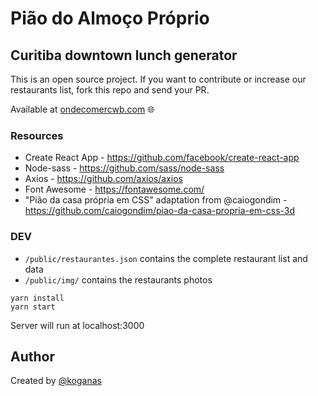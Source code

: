 # Pião do Almoço Próprio
## Curitiba downtown lunch generator
This is an open source project. If you want to contribute or increase our restaurants list, fork this repo and send your PR.  

Available at [ondecomercwb.com](https://ondecomercwb.com/) :globe_with_meridians:

### Resources
- Create React App - https://github.com/facebook/create-react-app
- Node-sass - https://github.com/sass/node-sass
- Axios - https://github.com/axios/axios
- Font Awesome - https://fontawesome.com/
- "Pião da casa própria em CSS" adaptation from @caiogondim - https://github.com/caiogondim/piao-da-casa-propria-em-css-3d

### DEV
- `/public/restaurantes.json` contains the complete restaurant list and data
- `/public/img/` contains the restaurants photos

```
yarn install
yarn start
```
Server will run at localhost:3000

## Author
Created by [@koganas](https://github.com/koganas)
